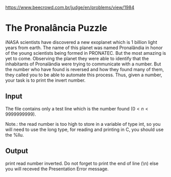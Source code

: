 https://www.beecrowd.com.br/judge/en/problems/view/1984

# The Pronalância Puzzle

iNASA scientists have discovered a new exoplanet which is 1 billion light
years from earth. The name of this planet was named Pronalândia in honor of
the young scientists being formed in PRONATEC. But the most amazing is yet to
come. Observing the planet they were able to identify that the inhabitants of
Pronalândia were trying to communicate with a number. But the number who have
found is reversed and how they found many of them, they called you to be able
to automate this process. Thus, given a number, your task is to print the
invert number.

## Input

The file contains only a test line which is the number found $(0 \lt n \lt
9999999999)$.

Note.: the read number is too high to store in a variable of type int, so you
will need to use the long type, for reading and printing in C, you should use
the %llu.

## Output

print read number inverted. Do not forget to print the end of line (\n) else
you will receved the Presentation Error message.
